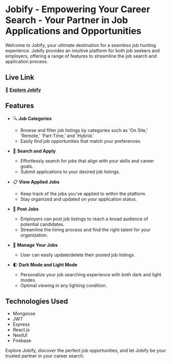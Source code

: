 # Jobify - Empowering Your Career Search - Your Partner in Job Applications and Opportunities

Welcome to Jobify, your ultimate destination for a seamless job hunting experience. Jobify provides an intuitive platform for both job seekers and employers, offering a range of features to streamline the job search and application process.

## Live Link

📝 **[Explore Jobify](https://jobify-bd6c2.web.app/)**

## Features

- 🔍 **Job Categories**

  - Browse and filter job listings by categories such as 'On Site,' 'Remote,' 'Part-Time,' and 'Hybrid.'
  - Easily find job opportunities that match your preferences.

- 🔎 **Search and Apply**

  - Effortlessly search for jobs that align with your skills and career goals.
  - Submit applications to your desired job listings.

- 📋 **View Applied Jobs**

  - Keep track of the jobs you've applied to within the platform.
  - Stay organized and updated on your application status.

- 📝 **Post Jobs**

  - Employers can post job listings to reach a broad audience of potential candidates.
  - Streamline the hiring process and find the right talent for your organization.

- 📂 **Manage Your Jobs**

  - User can easily update/delete their posted job listings .

- 🌓 **Dark Mode and Light Mode**
  - Personalize your job searching experience with both dark and light modes.
  - Optimal viewing in any lighting condition.
## Technologies Used

- Mongoose
- JWT
- Express
- React.js
- NextUI
- Firebase

 Explore Jobify, discover the perfect job opportunities, and let Jobify be your trusted partner in your career search.
